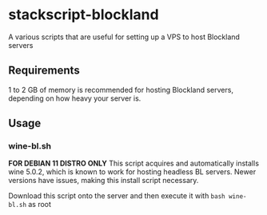 # stackscript-blockland
A various scripts that are useful for setting up a VPS to host Blockland servers

## Requirements
1 to 2 GB of memory is recommended for hosting Blockland servers, depending on how heavy your server is.

## Usage

### wine-bl.sh
**FOR DEBIAN 11 DISTRO ONLY**
This script acquires and automatically installs wine 5.0.2, which is known to work for hosting headless BL servers. Newer versions have issues, making this install script necessary.

Download this script onto the server and then execute it with `bash wine-bl.sh` as root
